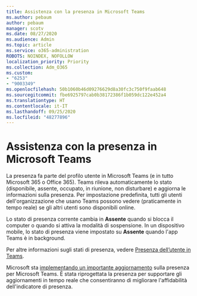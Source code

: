 ```yaml
---
title: Assistenza con la presenza in Microsoft Teams
ms.author: pebaum
author: pebaum
manager: scotv
ms.date: 08/27/2020
ms.audience: Admin
ms.topic: article
ms.service: o365-administration
ROBOTS: NOINDEX, NOFOLLOW
localization_priority: Priority
ms.collection: Adm_O365
ms.custom:
- "6253"
- "9003349"
ms.openlocfilehash: 50b1060b46d09276629d8a30fc3c750f9faab648
ms.sourcegitcommit: fbe6925797cab0b38172386f1b059dc122e452a4
ms.translationtype: HT
ms.contentlocale: it-IT
ms.lasthandoff: 09/25/2020
ms.locfileid: "48277896"
---
```

# <a name="help-with-presence-in-microsoft-teams"></a>Assistenza con la presenza in Microsoft Teams

La presenza fa parte del profilo utente in Microsoft Teams (e in tutto Microsoft 365 o Office 365). Teams rileva automaticamente lo stato (disponibile, assente, occupato, in riunione, non disturbare) e aggiorna le informazioni sulla presenza. Per impostazione predefinita, tutti gli utenti dell'organizzazione che usano Teams possono vedere (praticamente in tempo reale) se gli altri utenti sono disponibili online.

Lo stato di presenza corrente cambia in **Assente** quando si blocca il computer o quando si attiva la modalità di sospensione. In un dispositivo mobile, lo stato di presenza viene impostato su **Assente** quando l'app Teams è in background.

Per altre informazioni sugli stati di presenza, vedere [Presenza dell’utente in Teams](https://docs.microsoft.com/microsoftteams/presence-admins).

Microsoft sta [implementando un importante aggiornamento](https://www.microsoft.com/microsoft-365/roadmap?filters=Microsoft%20Teams&searchterms=presence) sulla presenza per Microsoft Teams. È stata riprogettata la presenza per supportare gli aggiornamenti in tempo reale che consentiranno di migliorare l'affidabilità dell'indicatore di presenza.
